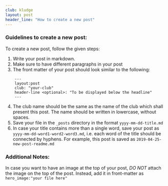 ```yaml
---
club: kludge
layout: post
header_line: "How to create a new post"
---
```


### Guidelines to create a new post:
To create a new post, follow the given steps:

1. Write your post in markdown.
2. Make sure to have different paragraphs in your post 
3. The front matter of your post should look similar to the following:
```
    ---
    layout:post
    club: "your-club"
    header-line <optional>: "To be displayed below the headline"
    ---
```
4. The club name should be the same as the name of the club which shall present this post. The name should be written in lowercase, without spaces.
5. Save your file in the `_posts` directory in the format `yyyy-mm-dd-title.md`
6. In case your title contains more than a single word, save your post as `yyyy-mm-dd-word1-word2-word3.md`, i.e. each word of the title should be connected by hyphens. For example, this post is saved as `2019-04-25-new-post-readme.md` 

### Additional Notes:
In case you want to have an image at the top of your post, *DO NOT* attach the image on the top of the post. Instead, 
add it in front-matter as `hero_image:"your file here"`


